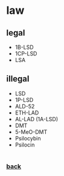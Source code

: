 # law


## legal
  - 1B-LSD
  - 1CP-LSD
  - LSA

## illegal
  - LSD
  - 1P-LSD
  - ALD-52
  - ETH-LAD
  - AL-LAD (1A-LSD)
  - DMT
  - 5-MeO-DMT
  - Psilocybin
  - Psilocin


#
### [back](main.md)